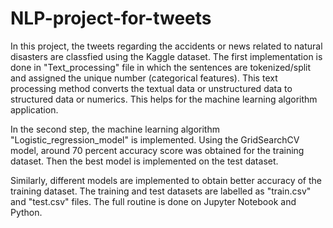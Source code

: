 # NLP-project-for-tweets

In this project, the tweets regarding the accidents or news related to natural disasters are classfied using the Kaggle dataset. The first implementation is done in "Text_processing" file in which the sentences are tokenized/split and assigned the unique number (categorical features). This text processing method converts the textual data or unstructured data to structured data or numerics. This helps for the machine learning algorithm application. 

In the second step, the machine learning algorithm "Logistic_regression_model" is implemented. Using the GridSearchCV model, around 70 percent accuracy score was obtained for the training dataset. Then the best model is implemented on the test dataset. 

Similarly, different models are implemented to obtain better accuracy of the training dataset. The training and test datasets are labelled as "train.csv" and "test.csv" files. The full routine is done on Jupyter Notebook and Python. 
